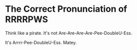 # The Correct Pronunciation of RRRRPWS

Think like a pirate.  It's not Are-Are-Are-Are-Pee-DoubleU-Ess.

It's Arrrr-Pee-DoubleU-Ess.  Matey.
